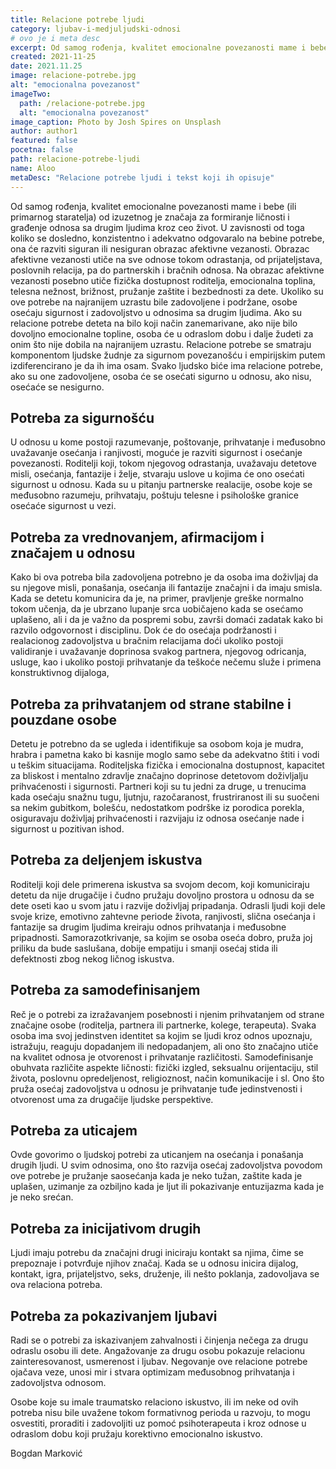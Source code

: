 ```yaml
---
title: Relacione potrebe ljudi
category: ljubav-i-medjuljudski-odnosi
# ovo je i meta desc
excerpt: Od samog rođenja, kvalitet emocionalne povezanosti mame i bebe (ili primarnog staratelja) od izuzetnog je značaja za formiranje ličnosti...
created: 2021-11-25
date: 2021.11.25
image: relacione-potrebe.jpg
alt: "emocionalna povezanost"
imageTwo:
  path: /relacione-potrebe.jpg
  alt: "emocionalna povezanost"
image_caption: Photo by Josh Spires on Unsplash
author: author1
featured: false
pocetna: false
path: relacione-potrebe-ljudi
name: Aloo
metaDesc: "Relacione potrebe ljudi i tekst koji ih opisuje"
---
```


Od samog rođenja, kvalitet emocionalne povezanosti mame i bebe (ili primarnog staratelja) od izuzetnog je značaja za formiranje ličnosti i građenje odnosa sa drugim ljudima kroz ceo život. U zavisnosti od toga koliko se dosledno, konzistentno i adekvatno odgovaralo na bebine potrebe, ona će razviti siguran ili nesiguran obrazac afektivne vezanosti. Obrazac afektivne vezanosti utiče na sve odnose tokom odrastanja, od prijateljstava, poslovnih relacija, pa do partnerskih i bračnih odnosa. Na obrazac afektivne vezanosti posebno utiče fizička dostupnost roditelja, emocionalna toplina, telesna nežnost, brižnost, pružanje zaštite i bezbednosti za dete. Ukoliko su ove potrebe na najranijem uzrastu bile zadovoljene i podržane, osobe osećaju sigurnost i zadovoljstvo u odnosima sa drugim ljudima. Ako su relacione potrebe deteta na bilo koji način zanemarivane, ako nije bilo dovoljno emocionalne topline, osoba će u odraslom dobu i dalje žudeti za onim što nije dobila na najranijem uzrastu. Relacione potrebe se smatraju komponentom ljudske žudnje za sigurnom povezanošću i empirijskim putem izdiferencirano je da ih ima osam. Svako ljudsko biće ima relacione potrebe, ako su one zadovoljene, osoba će se osećati sigurno u odnosu, ako nisu, osećaće se nesigurno. 

 ## Potreba za sigurnošću

U odnosu u kome postoji razumevanje, poštovanje, prihvatanje i međusobno uvažavanje osećanja i ranjivosti, moguće je razviti sigurnost i osećanje povezanosti. Roditelji koji, tokom njegovog odrastanja, uvažavaju detetove misli, osećanja, fantazije i želje, stvaraju uslove u kojima će ono osećati sigurnost u odnosu. Kada su u pitanju partnerske realacije, osobe koje se međusobno razumeju, prihvataju, poštuju telesne i psihološke granice osećaće sigurnost u vezi.

 ## Potreba za vrednovanjem, afirmacijom i značajem u odnosu

Kako bi ova potreba bila zadovoljena potrebno je da osoba ima doživljaj da su njegove misli, ponašanja, osećanja ili fantazije značajni i da imaju smisla. Kada se detetu komunicira da je, na primer, pravljenje greške normalno tokom učenja, da je ubrzano lupanje srca uobičajeno kada se osećamo uplašeno, ali i da je važno da pospremi sobu, završi domaći zadatak kako bi razvilo odgovornost i disciplinu. Dok će do osećaja podržanosti i realacionog zadovoljstva u bračnim relacijama doći ukoliko postoji validiranje i uvažavanje doprinosa svakog partnera, njegovog odricanja, usluge, kao i ukoliko postoji prihvatanje da teškoće nečemu služe i primena konstruktivnog dijaloga,

 ## Potreba za prihvatanjem od strane stabilne i pouzdane osobe

Detetu je potrebno da se ugleda i identifikuje sa osobom koja je mudra, hrabra i pametna kako bi kasnije moglo samo sebe da adekvatno štiti i vodi u teškim situacijama. Roditeljska fizička i emocionalna dostupnost, kapacitet za bliskost i mentalno zdravlje značajno doprinose detetovom doživljalju prihvaćenosti i sigurnosti. Partneri koji su tu jedni za druge, u trenucima kada osećaju snažnu tugu, ljutnju, razočaranost, frustriranost ili su suočeni sa nekim gubitkom, bolešću, nedostatkom podrške iz porodica porekla, osiguravaju doživljaj prihvaćenosti i razvijaju iz odnosa osećanje nade i sigurnost u pozitivan ishod.

 ## Potreba za deljenjem iskustva

Roditelji koji dele primerena iskustva sa svojom decom, koji komuniciraju detetu da nije drugačije i čudno pružaju dovoljno prostora u odnosu da se dete oseti kao u svom jatu i razvije doživljaj pripadanja. Odrasli ljudi koji dele svoje krize, emotivno zahtevne periode života, ranjivosti, slična osećanja i fantazije sa drugim ljudima kreiraju odnos prihvatanja i međusobne pripadnosti. Samorazotkrivanje, sa kojim se osoba oseća dobro, pruža joj priliku da bude saslušana, dobije empatiju i smanji osećaj stida ili defektnosti zbog nekog ličnog iskustva.

 ## Potreba za samodefinisanjem

Reč je o potrebi za izražavanjem posebnosti i njenim prihvatanjem od strane značajne osobe (roditelja, partnera ili partnerke, kolege, terapeuta). Svaka osoba ima svoj jedinstven identitet sa kojim se ljudi kroz odnos upoznaju, istražuju, reaguju dopadanjem ili nedopadanjem, ali ono što značajno utiče na kvalitet odnosa je otvorenost i prihvatanje različitosti. Samodefinisanje obuhvata različite aspekte ličnosti: fizički izgled, seksualnu orijentaciju, stil života, poslovnu opredeljenost, religioznost, način komunikacije i sl. Ono što pruža osećaj zadovoljstva u odnosu je prihvatanje tuđe jedinstvenosti i otvorenost uma za drugačije ljudske perspektive.

 ## Potreba za uticajem

Ovde govorimo o ljudskoj potrebi za uticanjem na osećanja i ponašanja drugih ljudi. U svim odnosima, ono što razvija osećaj zadovoljstva povodom ove potrebe je pružanje saosećanja kada je neko tužan, zaštite kada je uplašen, uzimanje za ozbiljno kada je ljut ili pokazivanje entuzijazma kada je je neko srećan.

 ## Potreba za inicijativom drugih

Ljudi imaju potrebu da značajni drugi iniciraju kontakt sa njima, čime se prepoznaje i potvrđuje njihov značaj. Kada se u odnosu inicira dijalog, kontakt, igra, prijateljstvo, seks, druženje, ili nešto poklanja, zadovoljava se ova relaciona potreba.

 ## Potreba za pokazivanjem ljubavi

Radi se o potrebi za iskazivanjem zahvalnosti i činjenja nečega za drugu odraslu osobu ili dete. Angažovanje za drugu osobu pokazuje relacionu zainteresovanost, usmerenost i ljubav. Negovanje ove relacione potrebe ojačava veze, unosi mir i stvara optimizam međusobnog prihvatanja i zadovoljstva odnosom.

Osobe koje su imale traumatsko relaciono iskustvo, ili im neke od ovih potreba nisu bile uvažene tokom formativnog perioda u razvoju, to mogu osvestiti, proraditi i zadovoljiti uz pomoć psihoterapeuta i kroz odnose u odraslom dobu koji pružaju korektivno emocionalno iskustvo.


Bogdan Marković
